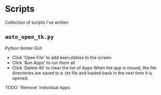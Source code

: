 # Scripts
Collection of scripts I've written

## `auto_open_tk.py`
Python tkinter GUI: 
* Click 'Open File' to add executables to the screen
* Click 'Run Apps' to run them all. 
* Click 'Delete All' to clear the list of Apps
When the app is closed, the file directories are saved to a .txt file and loaded back in the next time it is opened.

TODO: 'Remove' Individual Apps
